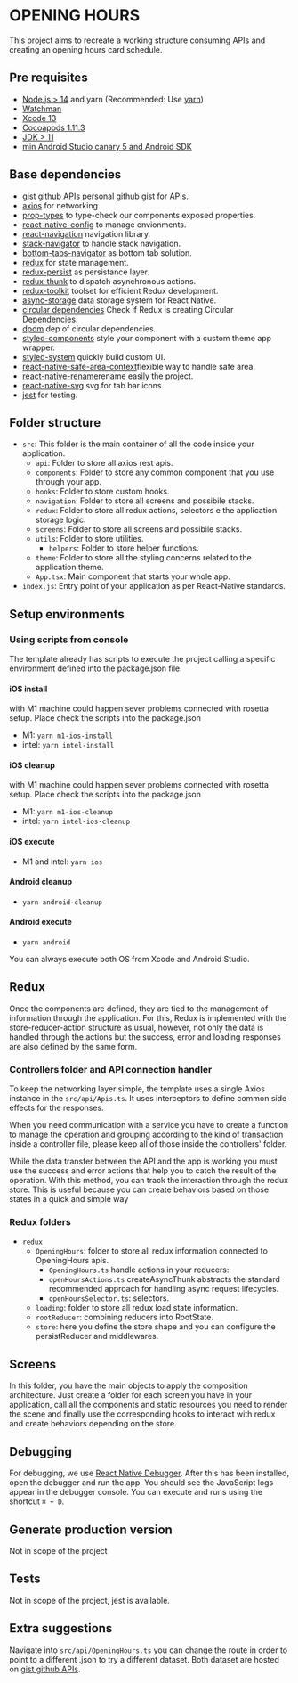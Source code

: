 # OPENING HOURS
This project aims to recreate a working structure consuming APIs and creating an opening hours card schedule.

## Pre requisites
- [Node.js > 14](https://nodejs.org) and yarn (Recommended: Use [yarn](https://classic.yarnpkg.com/lang/en/docs/install/#mac-stable))
- [Watchman](https://facebook.github.io/watchman)
- [Xcode 13](https://developer.apple.com/xcode)
- [Cocoapods 1.11.3](https://cocoapods.org)
- [JDK > 11](https://www.oracle.com/java/technologies/javase-jdk11-downloads.html)
- [min Android Studio canary 5 and Android SDK](https://developer.android.com/studio)

## Base dependencies
- [gist github APIs](https://gist.github.com/Gualberto-Vannini) personal github gist for APIs.
- [axios](https://github.com/axios/axios) for networking.
- [prop-types](https://github.com/facebook/prop-types) to type-check our components exposed properties.
- [react-native-config](https://github.com/luggit/react-native-config) to manage envionments.
- [react-navigation](https://reactnavigation.org/) navigation library.
- [stack-navigator](https://reactnavigation.org/docs/stack-navigator/) to handle stack navigation.
- [bottom-tabs-navigator](https://reactnavigation.org/docs/bottom-tab-navigator/) as bottom tab solution.
- [redux](https://redux.js.org/) for state management.
- [redux-persist](https://github.com/rt2zz/redux-persist) as persistance layer.
- [redux-thunk](https://github.com/gaearon/redux-thunk) to dispatch asynchronous actions.
- [redux-toolkit](https://github.com/reduxjs/redux-toolkit) toolset for efficient Redux development.
- [async-storage](https://react-native-async-storage.github.io/async-storage/docs/install/) data storage system for React Native.
- [circular dependencies](https://github.com/acrazing/dpdm) Check if Redux is creating Circular Dependencies.
- [dpdm](https://github.com/acrazing/dpdm#readme) dep of circular dependencies.
- [styled-components](https://github.com/styled-components/styled-components) style your component with a custom theme app wrapper.
- [styled-system](https://styled-system.com) quickly build custom UI.
- [react-native-safe-area-context](https://github.com/th3rdwave/react-native-safe-area-context)flexible way to handle safe area.
- [react-native-rename](https://github.com/junedomingo/react-native-rename)rename easily the project.
- [react-native-svg](https://github.com/software-mansion/react-native-svg) svg for tab bar icons.
- [jest](https://facebook.github.io/jest/) for testing.

## Folder structure
- `src`: This folder is the main container of all the code inside your application.
  - `api`: Folder to store all axios rest apis.
  - `components`: Folder to store any common component that you use through your app.
  - `hooks`: Folder to store custom hooks.
  - `navigation`: Folder to store all screens and possibile stacks.
  - `redux`: Folder to store all redux actions, selectors e the application storage logic.
  - `screens`: Folder to store all screens and possibile stacks.
  - `utils`: Folder to store utilities.
      - `helpers`: Folder to store helper functions.
  - `theme`: Folder to store all the styling concerns related to the application theme.
  - `App.tsx`: Main component that starts your whole app.
- `index.js`: Entry point of your application as per React-Native standards.

## Setup environments

### Using scripts from console

The template already has scripts to execute the project calling a specific environment defined into the package.json file.

#### iOS install
with M1 machine could happen sever problems connected with rosetta setup. Place check the scripts into the package.json
- M1: `yarn m1-ios-install`
- intel: `yarn intel-install`

#### iOS cleanup
with M1 machine could happen sever problems connected with rosetta setup. Place check the scripts into the package.json
- M1: `yarn m1-ios-cleanup`
- intel: `yarn intel-ios-cleanup`

#### iOS execute
- M1 and intel: `yarn ios`

#### Android cleanup
- `yarn android-cleanup`

#### Android execute
- `yarn android`


You can always execute both OS from Xcode and Android Studio.


## Redux
Once the components are defined, they are tied to the management of information through the application. For this, Redux is implemented with the store-reducer-action structure as usual, however, not only the data is handled through the actions but the success, error and loading responses are also defined by the same form.

### Controllers folder and API connection handler

To keep the networking layer simple, the template uses a single Axios instance in the `src/api/Apis.ts`. It uses interceptors to define common side effects for the responses.

When you need communication with a service you have to create a function to manage the operation and grouping according to the kind of transaction inside a controller file, please keep all of those inside the controllers' folder.

While the data transfer between the API and the app is working you must use the success and error actions that help you to catch the result of the operation. With this method, you can track the interaction through the redux store. This is useful because you can create behaviors based on those states in a quick and simple way

### Redux folders

- `redux`
   - `OpeningHours`: folder to store all redux information connected to OpeningHours apis.
      - `OpeningHours.ts` handle actions in your reducers:
      - `openHoursActions.ts` createAsyncThunk abstracts the standard recommended approach for handling async request lifecycles.
      - `openHoursSelector.ts`: selectors.
   - `loading`: folder to store all redux load state information.
   - `rootReducer`: combining reducers into RootState.
   - `store`: here you define the store shape and you can configure the persistReducer and middlewares.


## Screens

In this folder, you have the main objects to apply the composition architecture. Just create a folder for each screen you have in your application, call all the components and static resources you need to render the scene and finally use the corresponding hooks to interact with redux and create behaviors depending on the store.

## Debugging

For debugging, we use [React Native Debugger](https://github.com/jhen0409/react-native-debugger). After this has been installed, open the debugger and run the app. You should see the JavaScript logs appear in the debugger console. You can execute and runs using the shortcut `⌘ + D`.

## Generate production version

Not in scope of the project

## Tests

Not in scope of the project, jest is available.


## Extra suggestions

Navigate into `src/api/OpeningHours.ts` you can change the route in order to point to a different .json to try a different dataset. Both dataset are hosted on [gist github APIs](https://gist.github.com/Gualberto-Vannini).
